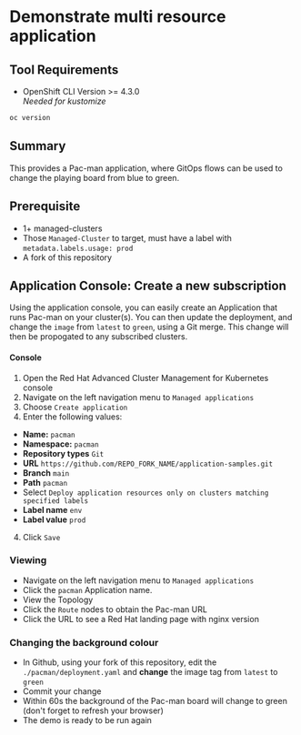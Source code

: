 # Demonstrate multi resource application
## Tool Requirements
- OpenShift CLI Version >= 4.3.0<br>_Needed for kustomize_
```bash
oc version
```

## Summary
This provides a Pac-man application, where GitOps flows can be used to change the playing board from blue to green.

## Prerequisite
- 1+ managed-clusters
- Those `Managed-Cluster` to target, must have a label with `metadata.labels.usage: prod`
- A fork of this repository

## Application Console: Create a new subscription
Using the application console, you can easily create an Application that runs Pac-man on your cluster(s). You can then update the deployment, and change the `image` from `latest` to `green`, using a Git merge.  This change will then be propogated to any subscribed clusters.

#### Console
1. Open the Red Hat Advanced Cluster Management for Kubernetes console
1. Navigate on the left navigation menu to `Managed applications`
2. Choose `Create application`
3. Enter the following values:
  * **Name:** `pacman`
  * **Namespace:** `pacman`
  * **Repository types** `Git`
  * **URL** `https://github.com/REPO_FORK_NAME/application-samples.git`
  * **Branch** `main`
  * **Path** `pacman`
  * Select `Deploy application resources only on clusters matching specified labels`
  * **Label name** `env`
  * **Label value** `prod`
4. Click `Save`

### Viewing
- Navigate on the left navigation menu to `Managed applications`
- Click the `pacman` Application name.
- View the Topology
- Click the `Route` nodes to obtain the Pac-man URL
- Click the URL to see a Red Hat landing page with nginx version

### Changing the background colour
- In Github, using your fork of this repository, edit the `./pacman/deployment.yaml` and **change** the image tag from `latest` to `green`
- Commit your change
- Within 60s the background of the Pac-man board will change to green (don't forget to refresh your browser)
- The demo is ready to be run again
